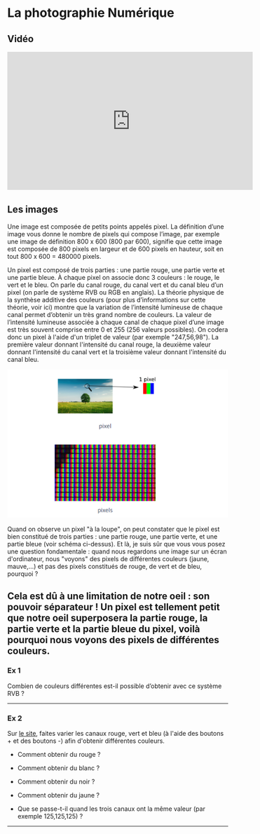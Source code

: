 # La photographie Numérique

## Vidéo 

<iframe width="560" height="315" src="https://www.youtube.com/embed/UnNPNc-F9ks" title="YouTube video player" frameborder="0" allow="accelerometer; autoplay; clipboard-write; encrypted-media; gyroscope; picture-in-picture; web-share" allowfullscreen></iframe>

## Les images

Une image est composée de petits points appelés pixel. La définition d’une image vous donne le nombre de pixels qui compose l’image, par exemple une image de définition 800 x 600 (800 par 600), signifie que cette image est composée de 800 pixels en largeur et de 600 pixels en hauteur, soit en tout 800 x 600 = 480000 pixels. <br>

Un pixel est composé de trois parties : une partie rouge, une partie verte et une partie bleue. À chaque pixel on associe donc 3 couleurs : le rouge, le vert et le bleu. On parle du canal rouge, du canal vert et du canal bleu d’un pixel (on parle de système RVB ou RGB en anglais). La théorie physique de la synthèse additive des couleurs (pour plus d’informations sur cette théorie, voir ici) montre que la variation de l’intensité lumineuse de chaque canal permet d’obtenir un très grand nombre de couleurs. La valeur de l’intensité lumineuse associée à chaque canal de chaque pixel d’une image est très souvent comprise entre 0 et 255 (256 valeurs possibles). On codera donc un pixel à l'aide d'un triplet de valeur (par exemple "247,56,98"). La première valeur donnant l'intensité du canal rouge, la deuxième valeur donnant l'intensité du canal vert et la troisième valeur donnant l'intensité du canal bleu. <br>

![Pixel](./PN/Pixel.png "Image d'un Pixel")

Quand on observe un pixel "à la loupe", on peut constater que le pixel est bien constitué de trois parties : une partie rouge, une partie verte, et une partie bleue (voir schéma ci-dessus). Et là, je suis sûr que vous vous posez une question fondamentale : quand nous regardons une image sur un écran d'ordinateur, nous "voyons" des pixels de différentes couleurs (jaune, mauve,...) et pas des pixels constitués de rouge, de vert et de bleu, pourquoi ?

Cela est dû à une limitation de notre oeil : son pouvoir séparateur !
Un pixel est tellement petit que notre oeil superposera la partie rouge, la partie verte et la partie bleue du pixel, voilà pourquoi nous voyons des pixels de différentes couleurs.
---
### Ex 1

Combien de couleurs différentes est-il possible d’obtenir avec ce système RVB ?

---
### Ex 2

Sur [le site](http://www.proftnj.com/RGB3.htm), faites varier les canaux rouge, vert et bleu (à l'aide des boutons + et des boutons -) afin d'obtenir différentes couleurs.

- Comment obtenir du rouge ?

- Comment obtenir du blanc ?

- Comment obtenir du noir ?

- Comment obtenir du jaune ?

- Que se passe-t-il quand les trois canaux ont la même valeur (par exemple 125,125,125) ?

---
